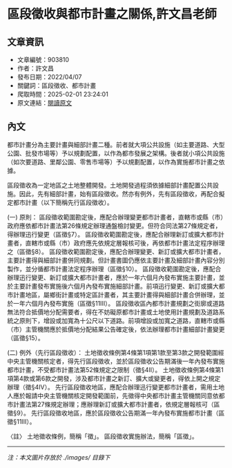 # 區段徵收與都市計畫之關係,許文昌老師

## 文章資訊
- 文章編號：903810
- 作者：許文昌
- 發布日期：2022/04/07
- 關鍵詞：區段徵收、都市計畫
- 爬取時間：2025-02-01 23:24:01
- 原文連結：[閱讀原文](https://real-estate.get.com.tw/Columns/detail.aspx?no=903810)

## 內文


都市計畫分為主要計畫與細部計畫二種。前者就大項公共設施（如主要道路、大型公園、批發市場等）予以規劃配置，以作為都市發展之架構。後者就小項公共設施（如次要道路、里鄰公園、零售市場等）予以規劃配置，以作為實施都市計畫之依據。


區段徵收為一定地區之土地整體開發。土地開發過程須依據細部計畫配置公共設施。因此，先有細部計畫，始有區段徵收。然亦有例外，先有區段徵收，再配合擬定都市計畫（以下簡稱先行區段徵收）。


(一)	原則：
區段徵收範圍勘定後，應配合辦理變更都市計畫者，直轄市或縣（市）政府應依都市計畫法第26條規定辦理通盤檢討變更。但符合同法第27條規定者，得辦理迅行變更（區徵§7）。
區段徵收範圍勘定後，應配合辦理新訂或擴大都市計畫者，直轄市或縣（市）政府應先依規定層報核可後，再依都市計畫法定程序辦理之（區徵§8）。
區段徵收範圍勘定後，應配合辦理變更、新訂或擴大都市計畫者，主要計畫得與細部計畫併同規劃。但計畫書圖仍應依主要計畫及細部計畫內容分別製作，並分循都市計畫法定程序辦理（區徵§10）。
區段徵收範圍勘定後，應配合辦理迅行變更、新訂或擴大都市計畫者，應於一年六個月內發布實施主要計畫，並於主要計畫發布實施後六個月內發布實施細部計畫。前項迅行變更、新訂或擴大都市計畫地區，屬鄉街計畫或特定區計畫者，其主要計畫得與細部計畫合併辦理，並於一年六個月內發布實施（區徵§11ⅠⅡ）。
區段徵收區內都市計畫規劃之街廓或道路無法符合抵價地分配需要者，得在不妨礙原都市計畫或土地使用計畫規劃及道路系統之原則下，增設或加寬為十公尺以下道路。前項增設或加寬之道路，直轄市或縣（市）主管機關應於抵價地分配結果公告確定後，依法辦理都市計畫細部計畫變更（區徵§15）。


(二)	例外（先行區段徵收）：
土地徵收條例第4條第1項第1款至第3款之開發範圍經中央主管機關核定者，得先行區段徵收，並於區段徵收公告期滿後一年內發布實施都市計畫，不受都市計畫法第52條規定之限制（徵§4Ⅱ）。
土地徵收條例第4條第1項第4款或第6款之開發，涉及都市計畫之新訂、擴大或變更者，得依上開之規定辦理（徵§4Ⅳ）。
先行區段徵收地區，應配合辦理迅行變更都市計畫者，需用土地人應於報請中央主管機關核定開發範圍前，先徵得中央都市計畫主管機關同意依都市計畫法第27條規定辦理；應辦理新訂或擴大都市計畫者，依規定層報核可（區徵§9）。
先行區段徵收地區，應於區段徵收公告期滿一年內發布實施都市計畫（區徵§11Ⅲ）。


〈註〉
土地徵收條例，簡稱「徵」。
區段徵收實施辦法，簡稱「區徵」。

---
*注：本文圖片存放於 ./images/ 目錄下*
